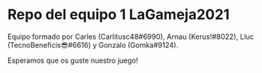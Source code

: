 # Repo del equipo 1 LaGameja2021

Equipo formado por Carles (Carlitusc48#6990), Arnau (Kerus!#8022), Lluc (TecnoBeneficis😎#6616) y Gonzalo (Gomka#9124).

Esperamos que os guste nuestro juego!
